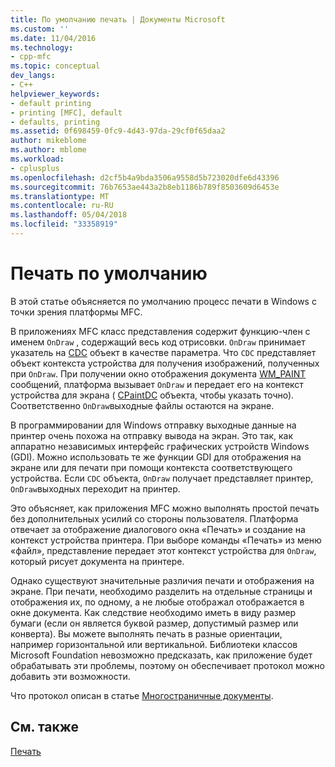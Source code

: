 ```yaml
---
title: По умолчанию печать | Документы Microsoft
ms.custom: ''
ms.date: 11/04/2016
ms.technology:
- cpp-mfc
ms.topic: conceptual
dev_langs:
- C++
helpviewer_keywords:
- default printing
- printing [MFC], default
- defaults, printing
ms.assetid: 0f698459-0fc9-4d43-97da-29cf0f65daa2
author: mikeblome
ms.author: mblome
ms.workload:
- cplusplus
ms.openlocfilehash: d2cf5b4a9bda3506a9558d5b723020dfe6d43396
ms.sourcegitcommit: 76b7653ae443a2b8eb1186b789f8503609d6453e
ms.translationtype: MT
ms.contentlocale: ru-RU
ms.lasthandoff: 05/04/2018
ms.locfileid: "33358919"
---
```

# <a name="how-default-printing-is-done"></a>Печать по умолчанию
В этой статье объясняется по умолчанию процесс печати в Windows с точки зрения платформы MFC.  
  
 В приложениях MFC класс представления содержит функцию-член с именем `OnDraw` , содержащий весь код отрисовки. `OnDraw` принимает указатель на [CDC](../mfc/reference/cdc-class.md) объект в качестве параметра. Что `CDC` представляет объект контекста устройства для получения изображений, полученных при `OnDraw`. При получении окно отображения документа [WM_PAINT](http://msdn.microsoft.com/library/windows/desktop/dd145213) сообщений, платформа вызывает `OnDraw` и передает его на контекст устройства для экрана ( [CPaintDC](../mfc/reference/cpaintdc-class.md) объекта, чтобы указать точно). Соответственно `OnDraw`выходные файлы остаются на экране.  
  
 В программировании для Windows отправку выходные данные на принтер очень похожа на отправку вывода на экран. Это так, как аппаратно независимых интерфейс графических устройств Windows (GDI). Можно использовать те же функции GDI для отображения на экране или для печати при помощи контекста соответствующего устройства. Если `CDC` объекта, `OnDraw` получает представляет принтер, `OnDraw`выходных переходит на принтер.  
  
 Это объясняет, как приложения MFC можно выполнять простой печать без дополнительных усилий со стороны пользователя. Платформа отвечает за отображение диалогового окна «Печать» и создание на контекст устройства принтера. При выборе команды «Печать» из меню «файл», представление передает этот контекст устройства для `OnDraw`, который рисует документа на принтере.  
  
 Однако существуют значительные различия печати и отображения на экране. При печати, необходимо разделить на отдельные страницы и отображения их, по одному, а не любые отображал отображается в окне документа. Как следствие необходимо иметь в виду размер бумаги (если он является буквой размер, допустимый размер или конверта). Вы можете выполнять печать в разные ориентации, например горизонтальной или вертикальной. Библиотеки классов Microsoft Foundation невозможно предсказать, как приложение будет обрабатывать эти проблемы, поэтому он обеспечивает протокол можно добавить эти возможности.  
  
 Что протокол описан в статье [Многостраничные документы](../mfc/multipage-documents.md).  
  
## <a name="see-also"></a>См. также  
 [Печать](../mfc/printing.md)


